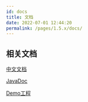 ```yaml
---
id: docs
title: 文档
date: 2022-07-01 12:44:20
permalink: /pages/1.5.x/docs/
---
```


## 相关文档

[中文文档](/pages/1.5.x/intro/)

[JavaDoc](https://apidoc.gitee.com/dromara/forest/)

[Demo工程](https://gitee.com/dt_flys/forest-example)
